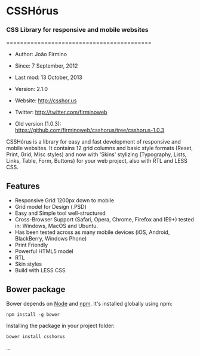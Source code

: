 <h1>CSSHórus</h1>
<h3>CSS Library for responsive and mobile websites</h3>
==========================================

* Author:    João Firmino 
* Since:     7 September, 2012
* Last mod:  13 October, 2013
* Version:   2.1.0
* Website:   <http://csshor.us>
* Twitter:   <http://twitter.com/firminoweb>

* Old version (1.0.3): <https://github.com/firminoweb/csshorus/tree/csshorus-1.0.3>

CSSHórus is a library for easy and fast development of responsive and mobile websites. It contains 12 grid columns and basic style formats (Reset, Print, Grid, Misc styles) and now with 'Skins' stylizing (Typography, Lists, Links, Table, Form, Buttons) for your web project, also with RTL and LESS CSS.

Features
--------

* Responsive Grid 1200px down to mobile
* Grid model for Design (.PSD)
* Easy and Simple tool well-structured
* Cross-Browser Support (Safari, Opera, Chrome, Firefox and IE9+) tested in: Windows, MacOS and Ubuntu.
* Has been tested across as many mobile devices (iOS, Android, BlackBerry, Windows Phone)
* Print Friendly
* Powerful HTML5 model
* RTL
* Skin styles
* Build with LESS CSS

Bower package
-------------

Bower depends on [Node](http://nodejs.org/) and [npm](http://npmjs.org/). It's
installed globally using npm:

```
npm install -g bower
```

Installing the package in your project folder:

```
bower install csshorus
```
...

